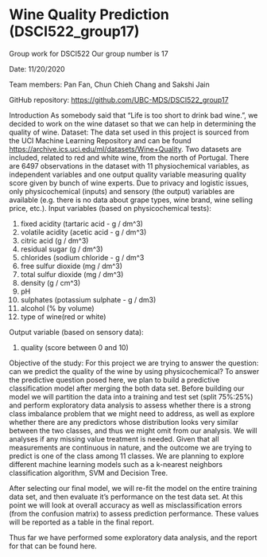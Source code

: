 # Wine Quality Prediction (DSCI522_group17)
Group work for DSCI522 Our group  number is 17

Date: 11/20/2020

Team members: Pan Fan, Chun Chieh Chang and Sakshi Jain

GitHub repository: https://github.com/UBC-MDS/DSCI522_group17

Introduction
As somebody said that “Life is too short to drink bad wine.”, we decided to work on the wine dataset so that we can help in determining the quality of wine. 
Dataset: The data set used in this project is sourced from the UCI Machine Learning Repository and can be found https://archive.ics.uci.edu/ml/datasets/Wine+Quality. Two datasets are included, related to red and white wine, from the north of Portugal. There are 6497 observations in the dataset with 11 physiochemical variables, as independent variables and one output quality variable measuring quality score given by bunch of wine experts. Due to privacy and logistic issues, only physicochemical (inputs) and sensory (the output) variables are available (e.g. there is no data about grape types, wine brand, wine selling price, etc.).
Input variables (based on physicochemical tests):
1.	fixed acidity (tartaric acid - g / dm^3)
2.	volatile acidity (acetic acid - g / dm^3)
3.	citric acid (g / dm^3)
4.	residual sugar (g / dm^3)
5.	chlorides (sodium chloride - g / dm^3
6.	free sulfur dioxide (mg / dm^3)
7.	total sulfur dioxide (mg / dm^3)
8.	density (g / cm^3)
9.	pH
10.	sulphates (potassium sulphate - g / dm3)
11.	alcohol (% by volume)
12.	type of wine(red or white)

Output variable (based on sensory data):
1.	quality (score between 0 and 10)

Objective of the study:
For this project we are trying to answer the question: can we predict the quality of the wine by using physicochemical? To answer the predictive question posed here, we plan to build a predictive classification model after merging the both data set. Before building our model we will partition the data into a training and test set (split 75%:25%) and perform exploratory data analysis to assess whether there is a strong class imbalance problem that we might need to address, as well as explore whether there are any predictors whose distribution looks very similar between the two classes, and thus we might omit from our analysis. We will analyses if any missing value treatment is needed.
Given that all measurements are continuous in nature, and the outcome we are trying to predict is one of the class among 11 classes. We are planning to explore different machine learning models such as a k-nearest neighbors classification algorithm, SVM and Decision Tree. 

After selecting our final model, we will re-fit the model on the entire training data set, and then evaluate it’s performance on the test data set. At this point we will look at overall accuracy as well as misclassification errors (from the confusion matrix) to assess prediction performance. These values will be reported as a table in the final report.

Thus far we have performed some exploratory data analysis, and the report for that can be found here.

  
